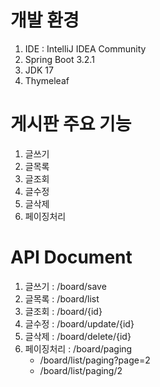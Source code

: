 # 개발 환경
1. IDE : IntelliJ IDEA Community
2. Spring Boot 3.2.1
3. JDK 17
4. Thymeleaf

# 게시판 주요 기능
1. 글쓰기
2. 글목록
3. 글조회
4. 글수정
5. 글삭제
6. 페이징처리

# API Document
1. 글쓰기 : /board/save
2. 글목록 : /board/list
3. 글조회 : /board/{id}
4. 글수정 : /board/update/{id}
5. 글삭제 : /board/delete/{id}
6. 페이징처리 : /board/paging
   - /board/list/paging?page=2
   - /board/list/paging/2